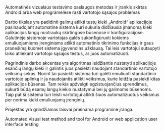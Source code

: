 Automatinės vizualaus testavimo paslaugos metodas ir įrankis skirtas Android arba web programėlėse rasti vartotojo sąsajos problemas
    	
Darbo tikslas yra padidinti galimų atlikti testų kieki „Android“ aplikacijoje pasinaudojant automatine sistema kuri sukuria didžiausia įmanomą kieki aplikacijos langų nuotraukų skirtingose būsenose ir konfigūracijose. Galutinėje sistemoje vartotojas galės sukonfigūruoti kokiems emuliuojamiems įrenginiams atlikti automatinio tikrinimo funkcijas ir gaus pranešimą kuomet sistema įgyvendins užklausą. Tai leis vartotojui sutaupyti laiko atliekant vartotojo sąsajos testus, ar juos automatizuoti.

Pagrindinis darbo akcentas yra algoritmas leidžiantis nustatyti aplikacijoje esančių langų kieki ir galintis juos pasiekti naudojant standartinio vartotojo veiksmų sekas. Norint tai pasiekti sistema turi galėti emuliuoti standartinio vartotojo aplinką ir ja naudojantis atlikti veiksmus, kurie leidžia pasiekti kitas aplikacijos būsenas. Tam reikia apžvelgti egzistuojančius sprendimus, sukurti būdą esamų langų kiekio nustatymui bei jų galimoms būsenoms. Taip pat ši sistema turi leisti vartotojui atlikti šiuos automatizuotus veiksmus per norima kieki emuliuojamų įrenginių.

Projektas yra grindžiamas laisvai prieinama programine įranga.

Automated visual test method and tool for Android or web application user interface testing
